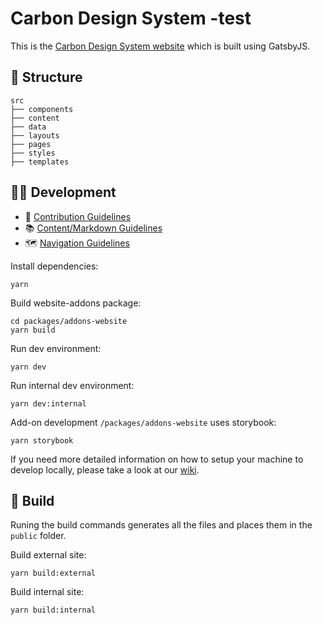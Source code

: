 # Carbon Design System -test

This is the [Carbon Design System website](http://www.carbondesignsystem.com) which is built using GatsbyJS.

## 📂 Structure

```
src
├── components
├── content
├── data
├── layouts
├── pages
├── styles
├── templates
```

## 👩‍💻 Development

- 🤝 [Contribution Guidelines](.github/CONTRIBUTING.md)
- 📚 [Content/Markdown Guidelines](docs/CONTENT.md)
- 🗺 [Navigation Guidelines](docs/NAVIGATION.md)

Install dependencies:

```
yarn
```

Build website-addons package:
```
cd packages/addons-website
yarn build
```

Run dev environment:

```
yarn dev
```

Run internal dev environment:

```
yarn dev:internal
```

Add-on development `/packages/addons-website` uses storybook:

```
yarn storybook
```

If you need more detailed information on how to setup your machine to develop locally, please take a look at our [wiki](https://github.com/carbon-design-system/carbon-website-gatsby/wiki).

## 🚀 Build

Runing the build commands generates all the files and places them in the `public` folder. 

Build external site:

```
yarn build:external
```

Build internal site:

```
yarn build:internal
```
